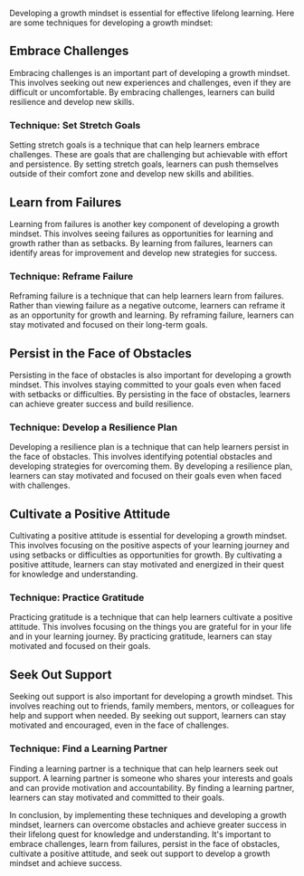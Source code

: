 
Developing a growth mindset is essential for effective lifelong learning. Here are some techniques for developing a growth mindset:

Embrace Challenges
------------------

Embracing challenges is an important part of developing a growth mindset. This involves seeking out new experiences and challenges, even if they are difficult or uncomfortable. By embracing challenges, learners can build resilience and develop new skills.

### Technique: Set Stretch Goals

Setting stretch goals is a technique that can help learners embrace challenges. These are goals that are challenging but achievable with effort and persistence. By setting stretch goals, learners can push themselves outside of their comfort zone and develop new skills and abilities.

Learn from Failures
-------------------

Learning from failures is another key component of developing a growth mindset. This involves seeing failures as opportunities for learning and growth rather than as setbacks. By learning from failures, learners can identify areas for improvement and develop new strategies for success.

### Technique: Reframe Failure

Reframing failure is a technique that can help learners learn from failures. Rather than viewing failure as a negative outcome, learners can reframe it as an opportunity for growth and learning. By reframing failure, learners can stay motivated and focused on their long-term goals.

Persist in the Face of Obstacles
--------------------------------

Persisting in the face of obstacles is also important for developing a growth mindset. This involves staying committed to your goals even when faced with setbacks or difficulties. By persisting in the face of obstacles, learners can achieve greater success and build resilience.

### Technique: Develop a Resilience Plan

Developing a resilience plan is a technique that can help learners persist in the face of obstacles. This involves identifying potential obstacles and developing strategies for overcoming them. By developing a resilience plan, learners can stay motivated and focused on their goals even when faced with challenges.

Cultivate a Positive Attitude
-----------------------------

Cultivating a positive attitude is essential for developing a growth mindset. This involves focusing on the positive aspects of your learning journey and using setbacks or difficulties as opportunities for growth. By cultivating a positive attitude, learners can stay motivated and energized in their quest for knowledge and understanding.

### Technique: Practice Gratitude

Practicing gratitude is a technique that can help learners cultivate a positive attitude. This involves focusing on the things you are grateful for in your life and in your learning journey. By practicing gratitude, learners can stay motivated and focused on their goals.

Seek Out Support
----------------

Seeking out support is also important for developing a growth mindset. This involves reaching out to friends, family members, mentors, or colleagues for help and support when needed. By seeking out support, learners can stay motivated and encouraged, even in the face of challenges.

### Technique: Find a Learning Partner

Finding a learning partner is a technique that can help learners seek out support. A learning partner is someone who shares your interests and goals and can provide motivation and accountability. By finding a learning partner, learners can stay motivated and committed to their goals.

In conclusion, by implementing these techniques and developing a growth mindset, learners can overcome obstacles and achieve greater success in their lifelong quest for knowledge and understanding. It's important to embrace challenges, learn from failures, persist in the face of obstacles, cultivate a positive attitude, and seek out support to develop a growth mindset and achieve success.

